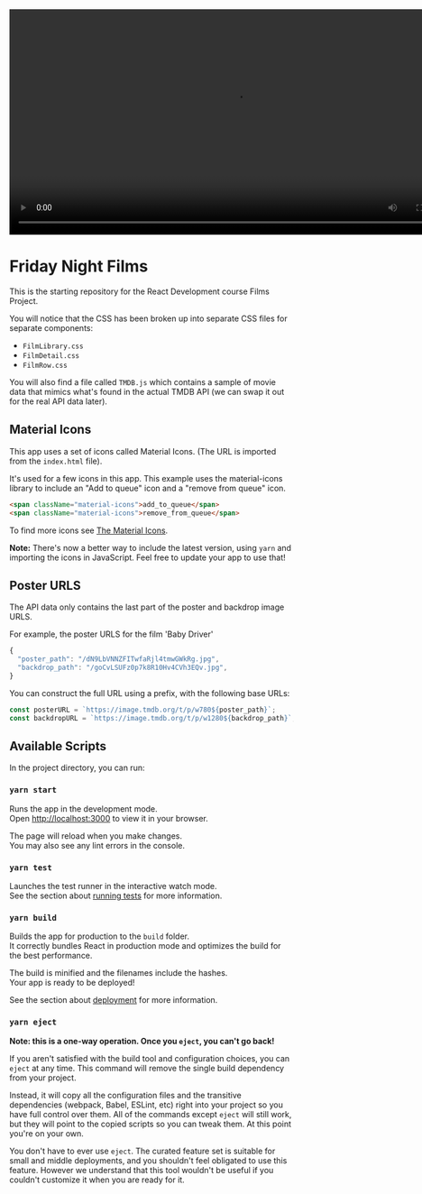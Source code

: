 <video width="800" controls>
  <source src="preview.mp4" type="video/mp4">
</video>
 
# Friday Night Films

This is the starting repository for the React Development course Films Project.

You will notice that the CSS has been broken up into separate CSS files for separate components:

- `FilmLibrary.css`
- `FilmDetail.css`
- `FilmRow.css`

You will also find a file called `TMDB.js` which contains a sample of movie data that mimics what's found in the actual TMDB API (we can swap it out for the real API data later).

## Material Icons

This app uses a set of icons called Material Icons. (The URL is imported from the `index.html` file).

It's used for a few icons in this app. This example uses the material-icons library to include an "Add to queue" icon and a "remove from queue" icon.

```html
<span className="material-icons">add_to_queue</span>
<span className="material-icons">remove_from_queue</span>
```

To find more icons see [The Material Icons](https://mui.com/material-ui/material-icons/).

**Note:** There's now a better way to include the latest version, using `yarn` and importing the icons in JavaScript. Feel free to update your app to use that!

## Poster URLS

The API data only contains the last part of the poster and backdrop image URLS.

For example, the poster URLS for the film 'Baby Driver'

```js
{
  "poster_path": "/dN9LbVNNZFITwfaRjl4tmwGWkRg.jpg",
  "backdrop_path": "/goCvLSUFz0p7k8R10Hv4CVh3EQv.jpg",
}
```

You can construct the full URL using a prefix, with the following base URLs:

```js
const posterURL = `https://image.tmdb.org/t/p/w780${poster_path}`;
const backdropURL = `https://image.tmdb.org/t/p/w1280${backdrop_path}`;
```

## Available Scripts

In the project directory, you can run:

### `yarn start`

Runs the app in the development mode.\
Open [http://localhost:3000](http://localhost:3000) to view it in your browser.

The page will reload when you make changes.\
You may also see any lint errors in the console.

### `yarn test`

Launches the test runner in the interactive watch mode.\
See the section about [running tests](https://facebook.github.io/create-react-app/docs/running-tests) for more information.

### `yarn build`

Builds the app for production to the `build` folder.\
It correctly bundles React in production mode and optimizes the build for the best performance.

The build is minified and the filenames include the hashes.\
Your app is ready to be deployed!

See the section about [deployment](https://facebook.github.io/create-react-app/docs/deployment) for more information.

### `yarn eject`

**Note: this is a one-way operation. Once you `eject`, you can't go back!**

If you aren't satisfied with the build tool and configuration choices, you can `eject` at any time. This command will remove the single build dependency from your project.

Instead, it will copy all the configuration files and the transitive dependencies (webpack, Babel, ESLint, etc) right into your project so you have full control over them. All of the commands except `eject` will still work, but they will point to the copied scripts so you can tweak them. At this point you're on your own.

You don't have to ever use `eject`. The curated feature set is suitable for small and middle deployments, and you shouldn't feel obligated to use this feature. However we understand that this tool wouldn't be useful if you couldn't customize it when you are ready for it.
